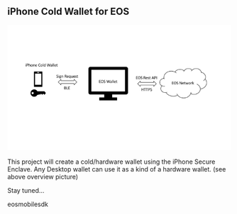 ## iPhone Cold Wallet for EOS

![](assets/overview.png?raw=true)

This project will create a cold/hardware wallet using the iPhone Secure Enclave.
Any Desktop wallet can use it as a kind of a hardware wallet. (see above overview picture)

Stay tuned...




eosmobilesdk
